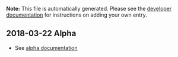 **Note:** This file is automatically generated. Please see the [developer
documentation](doc/development/changelog.md) for instructions on adding your own
entry.

## 2018-03-22 Alpha

- See [alpha documentation](https://gitlab.com/charts/helm.gitlab.io/blob/master/doc/architecture/alpha.md)
